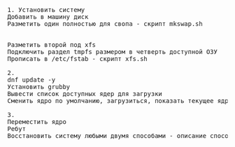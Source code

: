 <pre>1. Установить систему
Добавить в машину диск
Разметить один полностью для свопа - скрипт mkswap.sh


Разметить второй под xfs
Подключить раздел tmpfs размером в четверть доступной ОЗУ
Прописать в /etc/fstab - скрипт xfs.sh

2.
dnf update -y
Установить grubby
Вывести список доступных ядер для загрузки
Сменить ядро по умолчанию, загрузиться, показать текущее ядро - скрипт grubby.sh

3.
Переместить ядро
Ребут
Восстановить систему любыми двумя способами - описание способов в recovery.txt
</pre>
